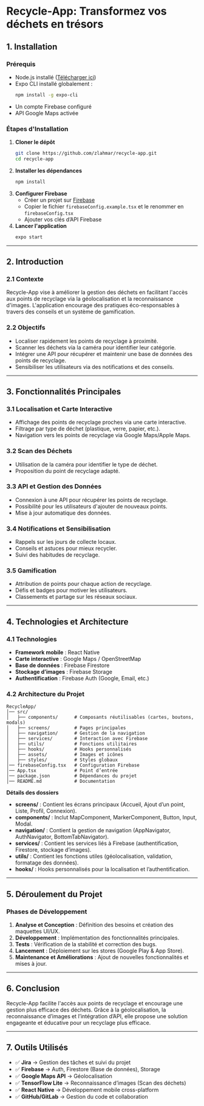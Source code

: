 # Recycle-App: Transformez vos déchets en trésors 

## 1. Installation
### Prérequis
- Node.js installé ([Télécharger ici](https://nodejs.org/))
- Expo CLI installé globalement :
  ```sh
  npm install -g expo-cli
  ```
- Un compte Firebase configuré
- API Google Maps activée

### Étapes d'Installation
1. **Cloner le dépôt**
   ```sh
   git clone https://github.com/zlahmar/recycle-app.git
   cd recycle-app
   ```
2. **Installer les dépendances**
   ```sh
   npm install
   ```
3. **Configurer Firebase**
   - Créer un projet sur [Firebase](https://firebase.google.com/)
   - Copier le fichier `firebaseConfig.example.tsx` et le renommer en `firebaseConfig.tsx`
   - Ajouter vos clés d’API Firebase
4. **Lancer l'application**
   ```sh
   expo start
   ```

---

## 2. Introduction
### 2.1 Contexte
Recycle-App vise à améliorer la gestion des déchets en facilitant l'accès aux points de recyclage via la géolocalisation et la reconnaissance d'images. L'application encourage des pratiques éco-responsables à travers des conseils et un système de gamification.

### 2.2 Objectifs
- Localiser rapidement les points de recyclage à proximité.
- Scanner les déchets via la caméra pour identifier leur catégorie.
- Intégrer une API pour récupérer et maintenir une base de données des points de recyclage.
- Sensibiliser les utilisateurs via des notifications et des conseils.

---

## 3. Fonctionnalités Principales
### 3.1 Localisation et Carte Interactive
- Affichage des points de recyclage proches via une carte interactive.
- Filtrage par type de déchet (plastique, verre, papier, etc.).
- Navigation vers les points de recyclage via Google Maps/Apple Maps.

### 3.2 Scan des Déchets
- Utilisation de la caméra pour identifier le type de déchet.
- Proposition du point de recyclage adapté.

### 3.3 API et Gestion des Données
- Connexion à une API pour récupérer les points de recyclage.
- Possibilité pour les utilisateurs d'ajouter de nouveaux points.
- Mise à jour automatique des données.

### 3.4 Notifications et Sensibilisation
- Rappels sur les jours de collecte locaux.
- Conseils et astuces pour mieux recycler.
- Suivi des habitudes de recyclage.

### 3.5 Gamification
- Attribution de points pour chaque action de recyclage.
- Défis et badges pour motiver les utilisateurs.
- Classements et partage sur les réseaux sociaux.

---

## 4. Technologies et Architecture
### 4.1 Technologies
- **Framework mobile** : React Native
- **Carte interactive** : Google Maps / OpenStreetMap
- **Base de données** : Firebase Firestore
- **Stockage d’images** : Firebase Storage
- **Authentification** : Firebase Auth (Google, Email, etc.)

### 4.2 Architecture du Projet
```
RecycleApp/
│── src/
│   ├── components/      # Composants réutilisables (cartes, boutons, modals)
│   ├── screens/         # Pages principales
│   ├── navigation/      # Gestion de la navigation
│   ├── services/        # Interaction avec Firebase
│   ├── utils/           # Fonctions utilitaires
│   ├── hooks/           # Hooks personnalisés
│   ├── assets/          # Images et icônes
│   ├── styles/          # Styles globaux
│── firebaseConfig.tsx   # Configuration Firebase
│── App.tsx              # Point d’entrée
│── package.json         # Dépendances du projet
│── README.md            # Documentation
```

**Détails des dossiers**
- **screens/** : Contient les écrans principaux (Accueil, Ajout d’un point, Liste, Profil, Connexion).
- **components/** : Inclut MapComponent, MarkerComponent, Button, Input, Modal.
- **navigation/** : Contient la gestion de navigation (AppNavigator, AuthNavigator, BottomTabNavigator).
- **services/** : Contient les services liés à Firebase (authentification, Firestore, stockage d’images).
- **utils/** : Contient les fonctions utiles (géolocalisation, validation, formatage des données).
- **hooks/** : Hooks personnalisés pour la localisation et l’authentification.

---

## 5. Déroulement du Projet
### Phases de Développement
1. **Analyse et Conception** : Définition des besoins et création des maquettes UI/UX.
2. **Développement** : Implémentation des fonctionnalités principales.
3. **Tests** : Vérification de la stabilité et correction des bugs.
4. **Lancement** : Déploiement sur les stores (Google Play & App Store).
5. **Maintenance et Améliorations** : Ajout de nouvelles fonctionnalités et mises à jour.

---

## 6. Conclusion
Recycle-App facilite l'accès aux points de recyclage et encourage une gestion plus efficace des déchets. Grâce à la géolocalisation, la reconnaissance d’images et l’intégration d’API, elle propose une solution engageante et éducative pour un recyclage plus efficace.

---

## 7. Outils Utilisés
- ✅ **Jira** → Gestion des tâches et suivi du projet
- ✅ **Firebase** → Auth, Firestore (Base de données), Storage
- ✅ **Google Maps API** → Géolocalisation
- ✅ **TensorFlow Lite** → Reconnaissance d’images (Scan des déchets)
- ✅ **React Native** → Développement mobile cross-platform
- ✅ **GitHub/GitLab** → Gestion du code et collaboration

